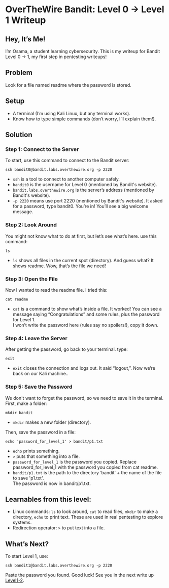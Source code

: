 # OverTheWire Bandit: Level 0 → Level 1 Writeup

## Hey, It’s Me!
I’m Osama, a student learning cybersecurity. This is my writeup for Bandit Level 0 → 1, my first step in pentesting writeups!

## Problem
Look for a file named readme where the password is stored.

## Setup
- A terminal (I’m using Kali Linux, but any terminal works).
- Know how to type simple commands (don’t worry, I’ll explain them!).

## Solution
### Step 1: Connect to the Server
To start, use this command to connect to the Bandit server:
```
ssh bandit0@bandit.labs.overthewire.org -p 2220
```
- `ssh` is a tool to connect to another computer safely.
- `bandit0` is the username for Level 0 (mentioned by Bandit's website).
- `bandit.labs.overthewire.org` is the server’s address (mentioned by Bandit's website).
- `-p 2220` means use port 2220 (mentioned by Bandit's website).
It asked for a password, type bandit0. You’re in! You’ll see a big welcome message.

### Step 2: Look Around
You might not know what to do at first, but let’s see what’s here. use this command:
```
ls
```
- `ls` shows all files in the current spot (directory).
And guess what? It shows readme. Wow, that’s the file we need!

### Step 3: Open the File
Now I wanted to read the readme file. I tried this:
```
cat readme
```
- `cat` is a command to show what’s inside a file.
It worked! You can see a message saying “Congratulations” and some rules, plus the password for Level 1.<br/> I won’t write the password here (rules say no spoilers!), copy it down.

### Step 4: Leave the Server
After getting the password, go back to your terminal. type:
```
exit
```
- `exit` closes the connection and logs out.
It said “logout,”. Now we’re back on our Kali machine..

### Step 5: Save the Password
We don't want to forget the password, so we need to save it in the terminal. First, make a folder:
```
mkdir bandit
```
- `mkdir` makes a new folder (directory).<br/>

Then, save the password in a file:
```
echo 'password_for_level_1' > bandit/p1.txt
```
- `echo` prints something.
- `>` puts that something into a file.
- `password_for_level_1` is the password you copied. Replace password_for_level_1 with the password you copied from cat readme.
- `bandit/p1.txt` is the path to the directory ‘bandit’ + the name of the file to save 'p1.txt'.<br/>
The password is now in bandit/p1.txt.

## Learnables from this level:
- Linux commands: `ls` to look around, `cat` to read files, `mkdir` to make a directory, `echo` to print text. These are used in real pentesting to explore systems.
- Redirection operator: `>` to put text into a file.

## What’s Next?
To start Level 1, use:
```
ssh bandit1@bandit.labs.overthewire.org -p 2220
```
Paste the password you found. Good luck! See you in the next write up [Level1-2](Level1-2.md).

